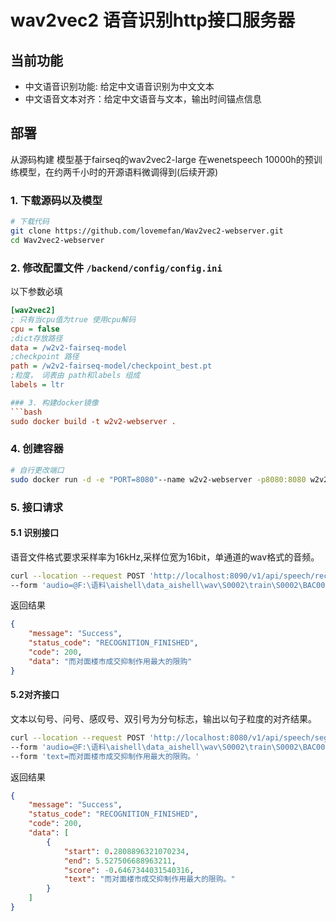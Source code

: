 # wav2vec2 语音识别http接口服务器

## 当前功能
* 中文语音识别功能: 给定中文语音识别为中文文本
* 中文语音文本对齐：给定中文语音与文本，输出时间锚点信息

## 部署
从源码构建
模型基于fairseq的wav2vec2-large 在wenetspeech 10000h的预训练模型，在约两千小时的开源语料微调得到(后续开源)

### 1. 下载源码以及模型
```bash
# 下载代码
git clone https://github.com/lovemefan/Wav2vec2-webserver.git
cd Wav2vec2-webserver
```
### 2. 修改配置文件 `/backend/config/config.ini`
以下参数必填
```ini
[wav2vec2]
; 只有当cpu值为true 使用cpu解码
cpu = false
;dict存放路径
data = /w2v2-fairseq-model
;checkpoint 路径
path = /w2v2-fairseq-model/checkpoint_best.pt
;粒度， 词表由 path和labels 组成
labels = ltr

### 3. 构建docker镜像
```bash
sudo docker build -t w2v2-webserver .
```
### 4. 创建容器
```bash
# 自行更改端口
sudo docker run -d -e "PORT=8080"--name w2v2-webserver -p8080:8080 w2v2-web:latest
```

### 5. 接口请求

#### 5.1 识别接口
语音文件格式要求采样率为16kHz,采样位宽为16bit，单通道的wav格式的音频。
```bash
curl --location --request POST 'http://localhost:8090/v1/api/speech/recognition' \
--form 'audio=@F:\语料\aishell\data_aishell\wav\S0002\train\S0002\BAC009S0002W0122.wav'
```
返回结果
```json
{
	"message": "Success",
	"status_code": "RECOGNITION_FINISHED",
	"code": 200,
	"data": "而对面楼市成交抑制作用最大的限购"
}
```
#### 5.2对齐接口
文本以句号、问号、感叹号、双引号为分句标志，输出以句子粒度的对齐结果。
```bash
curl --location --request POST 'http://localhost:8080/v1/api/speech/segment' \
--form 'audio=@F:\语料\aishell\data_aishell\wav\S0002\train\S0002\BAC009S0002W0122.wav' \
--form 'text=而对面楼市成交抑制作用最大的限购。'
```
返回结果
```json
{
	"message": "Success",
	"status_code": "RECOGNITION_FINISHED",
	"code": 200,
	"data": [
		{
			"start": 0.2808896321070234,
			"end": 5.527506688963211,
			"score": -0.6467344031540316,
			"text": "而对面楼市成交抑制作用最大的限购。"
		}
	]
}
```